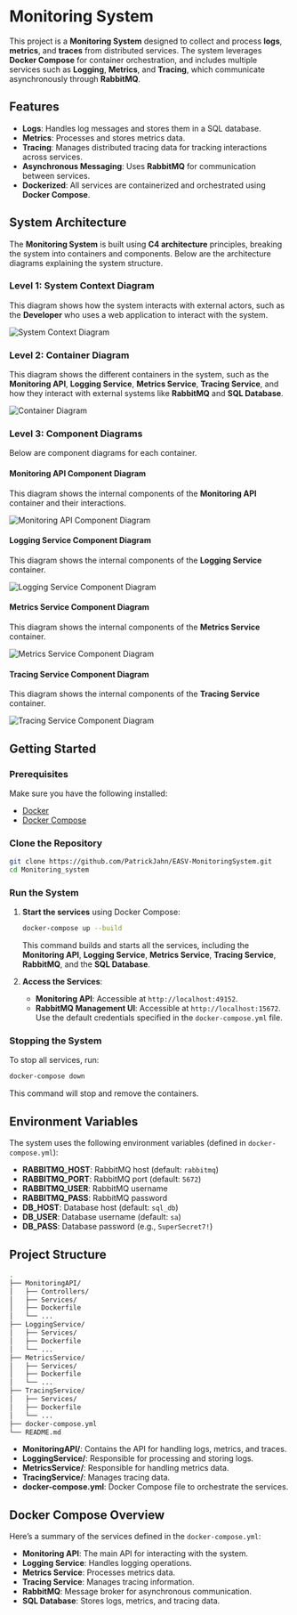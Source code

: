 
# Monitoring System

This project is a **Monitoring System** designed to collect and process **logs**, **metrics**, and **traces** from distributed services. The system leverages **Docker Compose** for container orchestration, and includes multiple services such as **Logging**, **Metrics**, and **Tracing**, which communicate asynchronously through **RabbitMQ**.

## Features

- **Logs**: Handles log messages and stores them in a SQL database.
- **Metrics**: Processes and stores metrics data.
- **Tracing**: Manages distributed tracing data for tracking interactions across services.
- **Asynchronous Messaging**: Uses **RabbitMQ** for communication between services.
- **Dockerized**: All services are containerized and orchestrated using **Docker Compose**.

## System Architecture

The **Monitoring System** is built using **C4 architecture** principles, breaking the system into containers and components. Below are the architecture diagrams explaining the system structure.

### Level 1: System Context Diagram

This diagram shows how the system interacts with external actors, such as the **Developer** who uses a web application to interact with the system.

![System Context Diagram](diagrams/SystemContext-001.png)

### Level 2: Container Diagram

This diagram shows the different containers in the system, such as the **Monitoring API**, **Logging Service**, **Metrics Service**, **Tracing Service**, and how they interact with external systems like **RabbitMQ** and **SQL Database**.

![Container Diagram](diagrams/Monitoring-Container-001.png)

### Level 3: Component Diagrams

Below are component diagrams for each container.

#### Monitoring API Component Diagram

This diagram shows the internal components of the **Monitoring API** container and their interactions.

![Monitoring API Component Diagram](diagrams/Monitoring-api-Component-001.png)

#### Logging Service Component Diagram

This diagram shows the internal components of the **Logging Service** container.

![Logging Service Component Diagram](diagrams/Logging-Component-002.png)

#### Metrics Service Component Diagram

This diagram shows the internal components of the **Metrics Service** container.

![Metrics Service Component Diagram](diagrams/Metrics-Component-003.png)

#### Tracing Service Component Diagram

This diagram shows the internal components of the **Tracing Service** container.

![Tracing Service Component Diagram](diagrams/Tracing-Component-004.png)

## Getting Started

### Prerequisites

Make sure you have the following installed:

- [Docker](https://docs.docker.com/get-docker/)
- [Docker Compose](https://docs.docker.com/compose/install/)

### Clone the Repository

```bash
git clone https://github.com/PatrickJahn/EASV-MonitoringSystem.git
cd Monitoring_system
```

### Run the System

1. **Start the services** using Docker Compose:

    ```bash
    docker-compose up --build
    ```

   This command builds and starts all the services, including the **Monitoring API**, **Logging Service**, **Metrics Service**, **Tracing Service**, **RabbitMQ**, and the **SQL Database**.

2. **Access the Services**:

   - **Monitoring API**: Accessible at `http://localhost:49152`.
   - **RabbitMQ Management UI**: Accessible at `http://localhost:15672`. Use the default credentials specified in the `docker-compose.yml` file.

### Stopping the System

To stop all services, run:

```bash
docker-compose down
```

This command will stop and remove the containers.

## Environment Variables

The system uses the following environment variables (defined in `docker-compose.yml`):

- **RABBITMQ_HOST**: RabbitMQ host (default: `rabbitmq`)
- **RABBITMQ_PORT**: RabbitMQ port (default: `5672`)
- **RABBITMQ_USER**: RabbitMQ username
- **RABBITMQ_PASS**: RabbitMQ password
- **DB_HOST**: Database host (default: `sql_db`)
- **DB_USER**: Database username (default: `sa`)
- **DB_PASS**: Database password (e.g., `SuperSecret7!`)

## Project Structure

```bash
.
├── MonitoringAPI/
│   ├── Controllers/
│   ├── Services/
│   ├── Dockerfile
│   └── ...
├── LoggingService/
│   ├── Services/
│   ├── Dockerfile
│   └── ...
├── MetricsService/
│   ├── Services/
│   ├── Dockerfile
│   └── ...
├── TracingService/
│   ├── Services/
│   ├── Dockerfile
│   └── ...
├── docker-compose.yml
└── README.md
```

- **MonitoringAPI/**: Contains the API for handling logs, metrics, and traces.
- **LoggingService/**: Responsible for processing and storing logs.
- **MetricsService/**: Responsible for handling metrics data.
- **TracingService/**: Manages tracing data.
- **docker-compose.yml**: Docker Compose file to orchestrate the services.

## Docker Compose Overview

Here’s a summary of the services defined in the `docker-compose.yml`:

- **Monitoring API**: The main API for interacting with the system.
- **Logging Service**: Handles logging operations.
- **Metrics Service**: Processes metrics data.
- **Tracing Service**: Manages tracing information.
- **RabbitMQ**: Message broker for asynchronous communication.
- **SQL Database**: Stores logs, metrics, and tracing data.
